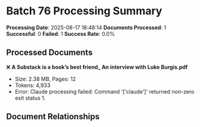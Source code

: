 # Batch 76 Processing Summary

**Processing Date**: 2025-08-17 18:48:14
**Documents Processed**: 1
**Successful**: 0
**Failed**: 1
**Success Rate**: 0.0%

## Processed Documents

❌ **A Substack is a book’s best friend_ An interview with Luke Burgis.pdf**
   - Size: 2.38 MB, Pages: 12
   - Tokens: 4,933
   - Error: Claude processing failed: Command '['claude']' returned non-zero exit status 1.

## Document Relationships
